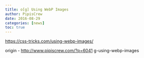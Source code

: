 ```yaml
---
title: o[g] Using WebP Images
author: PipisCrew
date: 2016-08-29
categories: [news]
toc: true
---
```


https://css-tricks.com/using-webp-images/

origin - http://www.pipiscrew.com/?p=6041 g-using-webp-images